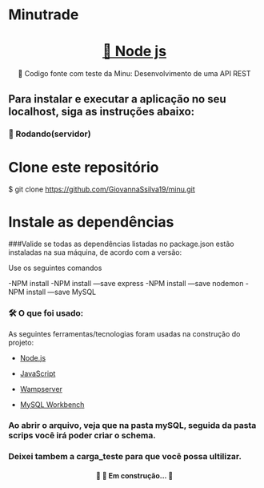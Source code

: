 # Minutrade 

<h1 align="center">
    <a href="https://nodejs.org/en/">🔗 Node js</a>
</h1>
<p align="center">🚀 Codigo fonte com teste da Minu: Desenvolvimento de uma API REST</p>


## Para instalar e executar a aplicação no seu localhost, siga as instruções abaixo:

### 🎲 Rodando(servidor)

# Clone este repositório
$ git clone <https://github.com/GiovannaSsilva19/minu.git>

# Instale as dependências

###Valide se todas as dependências listadas no package.json estão instaladas na sua máquina, de acordo com a versão:

Use os seguintes comandos

-NPM install
-NPM install —save express
-NPM install —save nodemon 
-NPM install —save MySQL

### 🛠 O que foi usado:

As seguintes ferramentas/tecnologias foram usadas na construção do projeto:

- [Node.js](https://nodejs.org/en/)

- [JavaScript](https://www.javascript.com/)

- [Wampserver](https://www.wampserver.com/en/)

- [MySQL Workbench](https://www.wampserver.com/en/)

### Ao abrir o arquivo, veja que na pasta mySQL, seguida da pasta scrips você irá poder criar o schema.
### Deixei tambem a carga_teste para que você possa ultilizar.

<h4 align="center"> 
	🚧  🚀 Em construção...  🚧
</h4>
